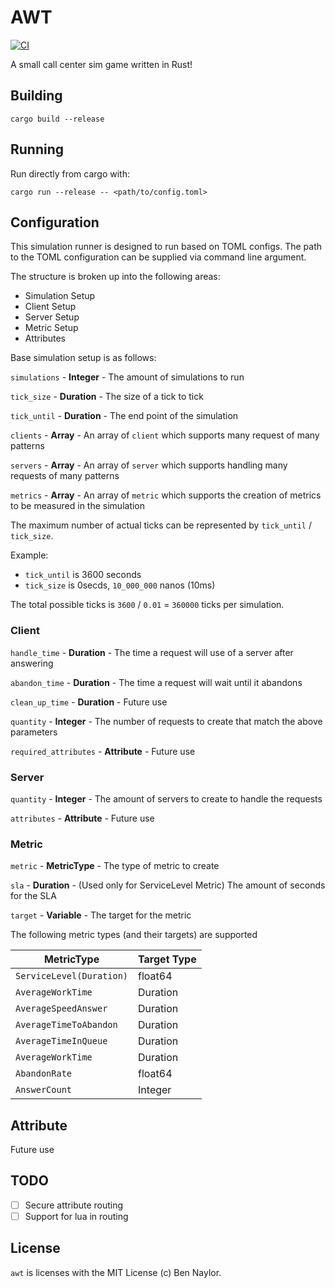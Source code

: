 # AWT

[![CI](https://github.com/b-n/awt/actions/workflows/ci.yml/badge.svg?branch=main)](https://github.com/b-n/awt/actions/workflows/ci.yml)

A small call center sim game written in Rust!

## Building

`cargo build --release`

## Running

Run directly from cargo with:

`cargo run --release -- <path/to/config.toml>`

## Configuration

This simulation runner is designed to run based on TOML configs. The path to the TOML configuration
can be supplied via command line argument.

The structure is broken up into the following areas:

- Simulation Setup
- Client Setup
- Server Setup
- Metric Setup
- Attributes

Base simulation setup is as follows:

`simulations` - **Integer** - The amount of simulations to run

`tick_size` - **Duration** - The size of a tick to tick

`tick_until` - **Duration** - The end point of the simulation

`clients` - **Array<Client>** - An array of `client` which supports many request of many patterns

`servers` - **Array<Server>** - An array of `server` which supports handling many requests of many
patterns

`metrics` - **Array<Metric>** - An array of `metric` which supports the creation of metrics to be
measured in the simulation

The maximum number of actual ticks can be represented by `tick_until` / `tick_size`.

Example:

- `tick_until` is 3600 seconds
- `tick_size` is 0secds, `10_000_000` nanos (10ms)

The total possible ticks is `3600` / `0.01` = `360000` ticks per simulation.

### Client

`handle_time` - **Duration** - The time a request will use of a server after answering

`abandon_time` - **Duration** - The time a request will wait until it abandons

`clean_up_time` - **Duration** - Future use

`quantity` - **Integer** - The number of requests to create that match the above parameters

`required_attributes` - **Attribute** - Future use

### Server

`quantity` - **Integer** - The amount of servers to create to handle the requests

`attributes` - **Attribute** - Future use

### Metric

`metric` - **MetricType** - The type of metric to create

`sla` - **Duration** - (Used only for ServiceLevel Metric) The amount of seconds for the SLA

`target` - **Variable** - The target for the metric

The following metric types (and their targets) are supported

| MetricType               | Target Type |
| ------------------------ | ----------- |
| `ServiceLevel(Duration)` | float64     |
| `AverageWorkTime`        | Duration    |
| `AverageSpeedAnswer`     | Duration    |
| `AverageTimeToAbandon`   | Duration    |
| `AverageTimeInQueue`     | Duration    |
| `AverageWorkTime`        | Duration    |
| `AbandonRate`            | float64     |
| `AnswerCount`            | Integer     |

## Attribute

Future use

## TODO

- [ ] Secure attribute routing
- [ ] Support for lua in routing

## License

`awt` is licenses with the MIT License (c) Ben Naylor.
